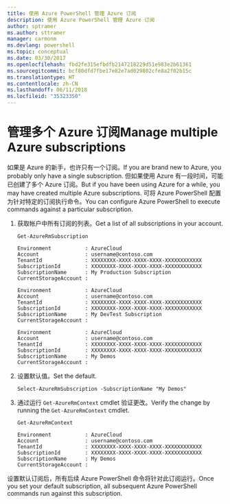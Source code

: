 ```yaml
---
title: 使用 Azure PowerShell 管理 Azure 订阅
description: 使用 Azure PowerShell 管理 Azure 订阅
author: sptramer
ms.author: sttramer
manager: carmonm
ms.devlang: powershell
ms.topic: conceptual
ms.date: 03/30/2017
ms.openlocfilehash: fbd2fe315efbdfb2147218229d51e983e2b61361
ms.sourcegitcommit: bcf80dfd7fbe17e82e7ad029802cfe8a2f02b15c
ms.translationtype: HT
ms.contentlocale: zh-CN
ms.lasthandoff: 06/11/2018
ms.locfileid: "35323350"
---
```

# <a name="manage-multiple-azure-subscriptions"></a><span data-ttu-id="af431-103">管理多个 Azure 订阅</span><span class="sxs-lookup"><span data-stu-id="af431-103">Manage multiple Azure subscriptions</span></span>

<span data-ttu-id="af431-104">如果是 Azure 的新手，也许只有一个订阅。</span><span class="sxs-lookup"><span data-stu-id="af431-104">If you are brand new to Azure, you probably only have a single subscription.</span></span> <span data-ttu-id="af431-105">但如果使用 Azure 有一段时间，可能已创建了多个 Azure 订阅。</span><span class="sxs-lookup"><span data-stu-id="af431-105">But if you have been using Azure for a while, you may have created multiple Azure subscriptions.</span></span> <span data-ttu-id="af431-106">可将 Azure PowerShell 配置为针对特定的订阅执行命令。</span><span class="sxs-lookup"><span data-stu-id="af431-106">You can configure Azure PowerShell to execute commands against a particular subscription.</span></span>

1. <span data-ttu-id="af431-107">获取帐户中所有订阅的列表。</span><span class="sxs-lookup"><span data-stu-id="af431-107">Get a list of all subscriptions in your account.</span></span>

    ```azurepowershell-interactive
    Get-AzureRmSubscription
    ```

    ```output
    Environment           : AzureCloud
    Account               : username@contoso.com
    TenantId              : XXXXXXXX-XXXX-XXXX-XXXX-XXXXXXXXXXXX
    SubscriptionId        : XXXXXXXX-XXXX-XXXX-XXXX-XXXXXXXXXXXX
    SubscriptionName      : My Production Subscription
    CurrentStorageAccount :

    Environment           : AzureCloud
    Account               : username@contoso.com
    TenantId              : XXXXXXXX-XXXX-XXXX-XXXX-XXXXXXXXXXXX
    SubscriptionId        : XXXXXXXX-XXXX-XXXX-XXXX-XXXXXXXXXXXX
    SubscriptionName      : My DevTest Subscription
    CurrentStorageAccount :

    Environment           : AzureCloud
    Account               : username@contoso.com
    TenantId              : XXXXXXXX-XXXX-XXXX-XXXX-XXXXXXXXXXXX
    SubscriptionId        : XXXXXXXX-XXXX-XXXX-XXXX-XXXXXXXXXXXX
    SubscriptionName      : My Demos
    CurrentStorageAccount :
    ```

2. <span data-ttu-id="af431-108">设置默认值。</span><span class="sxs-lookup"><span data-stu-id="af431-108">Set the default.</span></span>

    ```azurepowershell-interactive
    Select-AzureRmSubscription -SubscriptionName "My Demos"
    ```

3. <span data-ttu-id="af431-109">通过运行 `Get-AzureRmContext` cmdlet 验证更改。</span><span class="sxs-lookup"><span data-stu-id="af431-109">Verify the change by running the `Get-AzureRmContext` cmdlet.</span></span>

    ```azurepowershell-interactive
    Get-AzureRmContext
    ```

    ```output
    Environment           : AzureCloud
    Account               : username@contoso.com
    TenantId              : XXXXXXXX-XXXX-XXXX-XXXX-XXXXXXXXXXXX
    SubscriptionId        : XXXXXXXX-XXXX-XXXX-XXXX-XXXXXXXXXXXX
    SubscriptionName      : My Demos
    CurrentStorageAccount :
    ```

<span data-ttu-id="af431-110">设置默认订阅后，所有后续 Azure PowerShell 命令将针对此订阅运行。</span><span class="sxs-lookup"><span data-stu-id="af431-110">Once you set your default subscription, all subsequent Azure PowerShell commands run against this subscription.</span></span>
